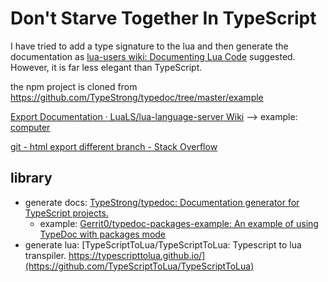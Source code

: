 # Don't Starve Together In TypeScript

I have tried to add a type signature to the lua and then generate the documentation as [lua-users wiki: Documenting Lua Code](http://lua-users.org/wiki/DocumentingLuaCode) suggested. However, it is far less elegant than TypeScript.

the npm project is cloned from https://github.com/TypeStrong/typedoc/tree/master/example

[Export Documentation · LuaLS/lua-language-server Wiki](https://github.com/LuaLS/lua-language-server/wiki/Export-Documentation) --> example: [computer](https://tweaked.cc/peripheral/computer.html)

[git - html export different branch - Stack Overflow](https://stackoverflow.com/questions/9965884/html-export-different-branch)

## library

- generate docs: [TypeStrong/typedoc: Documentation generator for TypeScript projects.](https://github.com/TypeStrong/typedoc)
  - example: [Gerrit0/typedoc-packages-example: An example of using TypeDoc with packages mode](https://github.com/Gerrit0/typedoc-packages-example)
- generate lua: [TypeScriptToLua/TypeScriptToLua: Typescript to lua transpiler. https://typescripttolua.github.io/](https://github.com/TypeScriptToLua/TypeScriptToLua)
